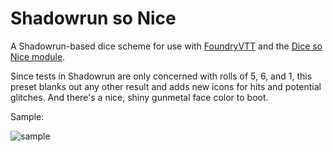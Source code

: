 # Shadowrun so Nice
A Shadowrun-based dice scheme for use with [FoundryVTT](https://foundryvtt.com) and the [Dice so Nice module](https://foundryvtt.com/packages/dice-so-nice/).


Since tests in Shadowrun are only concerned with rolls of 5, 6, and 1, this preset blanks out any other result and adds new icons for hits and potential glitches. And there's a nice, shiny gunmetal face color to boot.

Sample:

![sample](https://user-images.githubusercontent.com/87587068/163941776-1a92cb0f-97d5-44af-b14f-1804848bc031.png)

